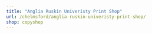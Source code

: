 ```yaml
---
title: "Anglia Ruskin Univeristy Print Shop"
url: /chelmsford/anglia-ruskin-univeristy-print-shop/
shop: copyshop
---
```

